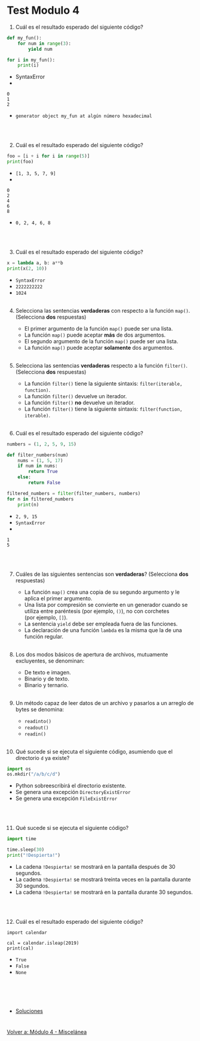 # **Test Modulo 4**  

1. Cuál es el resultado esperado del siguiente código?  
```python
def my_fun():
    for num in range(3):
        yield num

for i in my_fun():
    print(i)
```  
- SyntaxError
- 
```
0
1
2
```
- ```generator object my_fun at algún número hexadecimal```

<br></br>

2. Cuál es el resultado esperado del siguiente código?  
```python
foo = [i + i for i in range(5)]
print(foo)
```
- ```[1, 3, 5, 7, 9]```
- 
```
0
2
4
6
8
```
- ```0, 2, 4, 6, 8```

<br></br>

3. Cuál es el resultado esperado del siguiente código?  
```python
x = lambda a, b: a**b
print(x(2, 10))
```
- ```SyntaxError```
- ```2222222222```
- ```1024```
<br></br>

4. Selecciona las sentencias **verdaderas** con respecto a la función ```map()```. (Selecciona **dos** respuestas)
    - El primer argumento de la función ```map()``` puede ser una lista.
    - La función ```map()``` puede aceptar **más** de dos argumentos.
    - El segundo argumento de la función ```map()``` puede ser una lista.
    - La función ```map()``` puede aceptar **solamente** dos argumentos.
<br></br>

5. Selecciona las sentencias **verdaderas** respecto a la función ```filter()```. (Selecciona **dos** respuestas)
    - La función ```filter()``` tiene la siguiente sintaxis: ```filter(iterable, function)```.
    - La función ```filter()``` devuelve un iterador.
    - La función ```filter()``` **no** devuelve un iterador.
    - La función ```filter()``` tiene la siguiente sintaxis: ```filter(function, iterable)```.
<br></br>

6. Cuál es el resultado esperado del siguiente código?
```python
numbers = (1, 2, 5, 9, 15)

def filter_numbers(num)
    nums = (1, 5, 17)
    if num in nums:
        return True
    else:
        return False

filtered_numbers = filter(filter_numbers, numbers)
for n in filtered_numbers
    print(n)
```
 - ```2, 9, 15```
 - ```SyntaxError```
 - 
```
1
5
```
<br></br>

7. Cuáles de las siguientes sentencias son **verdaderas**? (Selecciona **dos** respuestas)
    - La función ```map()``` crea una copia de su segundo argumento y le aplica el primer argumento.
    - Una lista por compresión se convierte en un generador cuando se utiliza entre paréntesis (por ejemplo, ```()```), no con corchetes  
(por ejemplo, ```[]```).
    - La sentencia ```yield``` debe ser empleada fuera de las funciones.
    - La declaración de una función ```lambda``` es la misma que la de una función regular.
<br></br>

8. Los dos modos básicos de apertura de archivos, mutuamente excluyentes, se denominan:
    - De texto e imagen.
    - Binario y de texto.
    - Binario y ternario.
<br></br>

9. Un método capaz de leer datos de un archivo y pasarlos a un arreglo de bytes se denomina:
    - ```readinto()```
    - ```readout()```
    - ```readin()```
<br></br>

10. Qué sucede si se ejecuta el siguiente código, asumiendo que el directorio ```d``` ya existe?
```python
import os
os.mkdir("/a/b/c/d")
```

- Python sobreescribirá el directorio existente.
- Se genera una excepción ```DirectoryExistError```
- Se genera una excepción ```FileExistError```

<br></br>  

11. Qué sucede si se ejecuta el siguiente código?  
```python
import time

time.sleep(30)
print("!Despierta!")
```  
- La cadena ```!Despierta!``` se mostrará en la pantalla después de 30 segundos.
- La cadena ```!Despierta!``` se mostrará treinta veces en la pantalla durante 30 segundos.
- La cadena ```!Despierta!``` se mostrará en la pantalla durante 30 segundos.  

<br></br> 

12. Cuál es el resultado esperado del siguiente código?  
```
import calendar

cal = calendar.isleap(2019)
print(cal)
```  
- ```True```
- ```False```
- ```None```

<br></br>

#
- [Soluciones](soltest_mod4.md)
#  
[Volver a: Módulo 4 - Miscelánea](../README.md)
